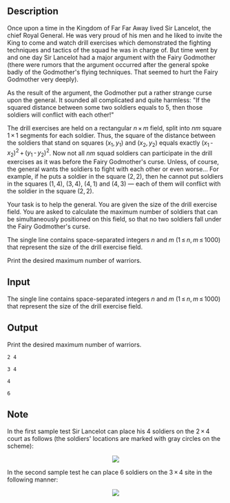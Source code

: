 ## Description

<div><p>Once upon a time in the Kingdom of Far Far Away lived Sir Lancelot, the chief Royal General. He was very proud of his men and he liked to invite the King to come and watch drill exercises which demonstrated the fighting techniques and tactics of the squad he was in charge of. But time went by and one day Sir Lancelot had a major argument with the Fairy Godmother (there were rumors that the argument occurred after the general spoke badly of the Godmother's flying techniques. That seemed to hurt the Fairy Godmother very deeply). </p><p>As the result of the argument, the Godmother put a rather strange curse upon the general. It sounded all complicated and quite harmless: "<span class="tex-font-style-underline">If the squared distance between some two soldiers equals to <span class="tex-span">5</span>, then those soldiers will conflict with each other!</span>"</p><p>The drill exercises are held on a rectangular <span class="tex-span"><i>n</i> × <i>m</i></span> field, split into <span class="tex-span"><i>nm</i></span> square <span class="tex-span">1 × 1</span> segments for each soldier. Thus, the square of the distance between the soldiers that stand on squares <span class="tex-span">(<i>x</i><sub class="lower-index">1</sub>, <i>y</i><sub class="lower-index">1</sub>)</span> and <span class="tex-span">(<i>x</i><sub class="lower-index">2</sub>, <i>y</i><sub class="lower-index">2</sub>)</span> equals exactly <span class="tex-span">(<i>x</i><sub class="lower-index">1</sub> - <i>x</i><sub class="lower-index">2</sub>)<sup class="upper-index">2</sup> + (<i>y</i><sub class="lower-index">1</sub> - <i>y</i><sub class="lower-index">2</sub>)<sup class="upper-index">2</sup></span>. Now not all <span class="tex-span"><i>nm</i></span> squad soldiers can participate in the drill exercises as it was before the Fairy Godmother's curse. Unless, of course, the general wants the soldiers to fight with each other or even worse... For example, if he puts a soldier in the square <span class="tex-span">(2, 2)</span>, then he cannot put soldiers in the squares <span class="tex-span">(1, 4)</span>, <span class="tex-span">(3, 4)</span>, <span class="tex-span">(4, 1)</span> and <span class="tex-span">(4, 3)</span> — each of them will conflict with the soldier in the square <span class="tex-span">(2, 2)</span>.</p><p>Your task is to help the general. You are given the size of the drill exercise field. You are asked to calculate the maximum number of soldiers that can be simultaneously positioned on this field, so that no two soldiers fall under the Fairy Godmother's curse.</p></div><div class="input-specification"><p>The single line contains space-separated integers <span class="tex-span"><i>n</i></span> and <span class="tex-span"><i>m</i></span> (<span class="tex-span">1 ≤ <i>n</i>, <i>m</i> ≤ 1000</span>) that represent the size of the drill exercise field.</p></div><div class="output-specification"><p>Print the desired maximum number of warriors.</p></div>

## Input

<p>The single line contains space-separated integers <span class="tex-span"><i>n</i></span> and <span class="tex-span"><i>m</i></span> (<span class="tex-span">1 ≤ <i>n</i>, <i>m</i> ≤ 1000</span>) that represent the size of the drill exercise field.</p>

## Output

<p>Print the desired maximum number of warriors.</p>





```input1
2 4

```




```input2
3 4

```




```output1
4
```




```output2
6
```



## Note

<p>In the first sample test Sir Lancelot can place his 4 soldiers on the <span class="tex-span">2 × 4</span> court as follows (the soldiers' locations are marked with gray circles on the scheme):</p><center> <img class="tex-graphics" src="file://htxtM7Yo.png" style="max-width: 100.0%;max-height: 100.0%;"> </center><p>In the second sample test he can place 6 soldiers on the <span class="tex-span">3 × 4</span> site in the following manner:</p><center> <img class="tex-graphics" src="file://RIoOZVOo.png" style="max-width: 100.0%;max-height: 100.0%;"> </center>
